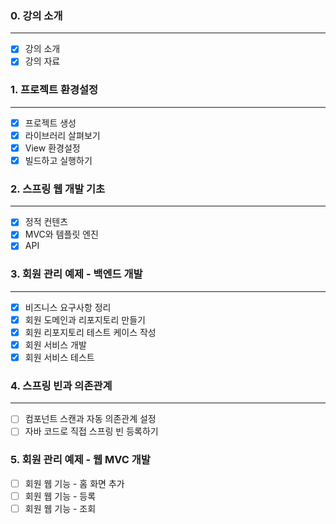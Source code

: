 ### 0. 강의 소개

---

- [X] 강의 소개
- [X] 강의 자료

### 1. 프로젝트 환경설정

---

- [X] 프로젝트 생성
- [X] 라이브러리 살펴보기
- [X] View 환경설정
- [X] 빌드하고 실행하기

### 2. 스프링 웹 개발 기초

---

- [X] 정적 컨텐츠
- [X] MVC와 템플릿 엔진
- [X] API

### 3. 회원 관리 예제 - 백엔드 개발

---

- [X] 비즈니스 요구사항 정리
- [X] 회원 도메인과 리포지토리 만들기
- [X] 회원 리포지토리 테스트 케이스 작성
- [X] 회원 서비스 개발
- [X] 회원 서비스 테스트

### 4. 스프링 빈과 의존관계

---

- [ ] 컴포넌트 스캔과 자동 의존관계 설정
- [ ] 자바 코드로 직접 스프링 빈 등록하기

### 5. 회원 관리 예제 - 웹 MVC 개발

- [ ] 회원 웹 기능 - 홈 화면 추가
- [ ] 회원 웹 기능 - 등록
- [ ] 회원 웹 기능 - 조회
